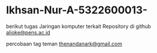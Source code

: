 # Ikhsan-Nur-A-5322600013-


berikut tugas Jaringan komputer terkait Repository di github alioke@pens.ac.id

percobaan tag teman thenandanark@gmail.com
